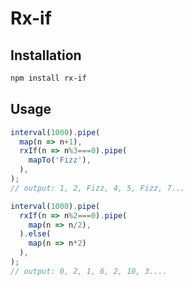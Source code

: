 # Rx-if

## Installation

```bash
npm install rx-if
```

## Usage

```js
interval(1000).pipe(
  map(n => n+1),
  rxIf(n => n%3===0).pipe(
    mapTo('Fizz'),
  ),
);
// output: 1, 2, Fizz, 4, 5, Fizz, 7...
```

```js
interval(1000).pipe(
  rxIf(n => n%2===0).pipe(
    map(n => n/2),
  ).else(
    map(n => n*2)
  ),
);
// output: 0, 2, 1, 6, 2, 10, 3....
```
